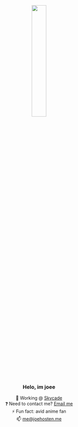 <div align="center">
<img src="https://camo.githubusercontent.com/e2e3940969a45f9a09942babd34781c1284a33c6aafa1799b970eec382552303/68747470733a2f2f692e70696e696d672e636f6d2f6f726967696e616c732f61382f38622f65392f61383862653966376465623930633365313737396239666434313465613864622e676966" align="center" style="width: 30%" />

  

### <div align="center">Helo, im joee</div>  
  

🔭 Working @ [Skycade](https://skycade.net)<br>
❓ Need to contact me? [Email me](mailto:me@hypews.com)  <br>
⚡ Fun fact: avid anime fan<br>
📫 me@joehosten.me<br>
</div>
